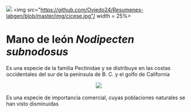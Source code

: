 ![](../img/cicese.jpg)
<img src="https://github.com/Oviedo24/Resumenes-labgen/blob/master/img/cicese.jpg"/ width = 25%>
# Mano de león *Nodipecten subnodosus*

Es una especie de la familia Pectinidae y se distribuye en las costas occidentales del sur de la península de B. C. y el golfo de California

<center><img src="http://www.conchology.be/images/Label/320000sup/322816.jpg"/ width = 50%> </center>

Es una especie de importancia comercial, cuyas poblaciones naturales se han visto disminuidas 
